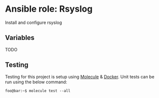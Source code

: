 # Ansible role: Rsyslog

Install and configure rsyslog


## Variables

TODO


## Testing

Testing for this project is setup using [Molecule](https://molecule.readthedocs.io/en/stable/) & [Docker](https://www.docker.com/).
Unit tests can be run using the below command:

```console
foo@bar:~$ molecule test --all
```
